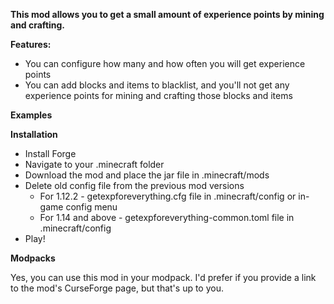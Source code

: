 **This mod allows you to get a small amount of experience points by mining and crafting.**

**Features:**

* You can configure how many and how often you will get experience points
* You can add blocks and items to blacklist, and you'll not get any experience points for mining and crafting those blocks and items

**Examples**


**Installation**

* Install Forge
* Navigate to your .minecraft folder
* Download the mod and place the jar file in .minecraft/mods
* Delete old config file from the previous mod versions
    * For 1.12.2 - getexpforeverything.cfg file in .minecraft/config or in-game config menu
    * For 1.14 and above - getexpforeverything-common.toml file in .minecraft/config
* Play!

**Modpacks**

Yes, you can use this mod in your modpack. I'd prefer if you provide a link to the mod's CurseForge page, but that's up to you.